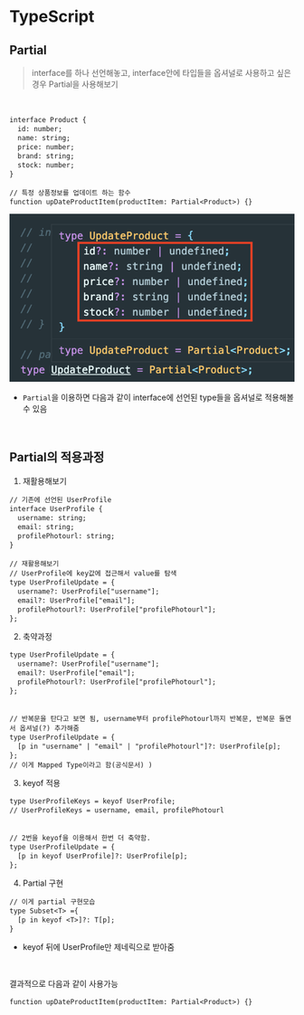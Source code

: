 # TypeScript

## Partial

> interface를 하나 선언해놓고, interface안에 타입들을 옵셔널로 사용하고 싶은 경우 Partial을 사용해보기

<br>

```TSX
interface Product {
  id: number;
  name: string;
  price: number;
  brand: string;
  stock: number;
}

// 특정 상품정보를 업데이트 하는 함수
function upDateProductItem(productItem: Partial<Product>) {}
```

![Partial적용](../screen/Partial.png)

- `Partial`을 이용하면 다음과 같이 interface에 선언된 type들을 옵셔널로 적용해볼 수 있음

<br>

## Partial의 적용과정

1. 재활용해보기

```TSX
// 기존에 선언된 UserProfile
interface UserProfile {
  username: string;
  email: string;
  profilePhotourl: string;
}

// 재활용해보기
// UserProfile에 key값에 접근해서 value를 탐색
type UserProfileUpdate = {
  username?: UserProfile["username"];
  email?: UserProfile["email"];
  profilePhotourl?: UserProfile["profilePhotourl"];
};
```

2. 축약과정

```TSX
type UserProfileUpdate = {
  username?: UserProfile["username"];
  email?: UserProfile["email"];
  profilePhotourl?: UserProfile["profilePhotourl"];
};


// 반복문을 탄다고 보면 됨, username부터 profilePhotourl까지 반복문, 반복문 돌면서 옵셔널(?) 추가해줌
type UserProfileUpdate = {
  [p in "username" | "email" | "profilePhotourl"]?: UserProfile[p];
};
// 이게 Mapped Type이라고 함(공식문서) )
```

3. keyof 적용

```TSX
type UserProfileKeys = keyof UserProfile;
// UserProfileKeys = username, email, profilePhotourl


// 2번을 keyof을 이용해서 한번 더 축약함.
type UserProfileUpdate = {
  [p in keyof UserProfile]?: UserProfile[p];
};
```

4. Partial 구현

```TSX
// 이게 partial 구현모습
type Subset<T> ={
  [p in keyof <T>]?: T[p];
}
```

- keyof 뒤에 UserProfile만 제네릭으로 받아줌

<br>

결과적으로 다음과 같이 사용가능

```TSX
function upDateProductItem(productItem: Partial<Product>) {}
```
